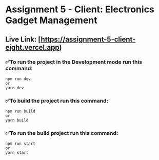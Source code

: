 # **Assignment 5 - Client: Electronics Gadget Management**

## Live Link: [https://assignment-5-client-eight.vercel.app)

### **✅To run the project in the Development mode run this command:**

```
npm run dev
or
yarn dev
```

### **✅To build the project run this command:**

```
npm run build
or
yarn build
```

### **✅To run the build project run this command:**

```
npm run start
or
yarn start
```
